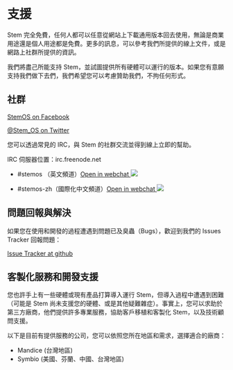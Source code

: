 
# 支援

Stem 完全免費，任何人都可以任意從網站上下載通用版本回去使用，無論是商業用途還是個人用途都是免費。更多的訊息，可以參考我們所提供的線上文件，或是網路上社群所提供的資訊。

我們將盡己所能支持 Stem，並試圖提供所有硬體可以運行的版本。如果您有意願支持我們做下去們，我們希望您可以考慮贊助我們，不拘任何形式。

## 社群

[StemOS on Facebook](https://www.facebook.com/StemOSofficial)

[@Stem_OS on Twitter](https://twitter.com/Stem_OS)


您可以透過常見的 IRC，與 Stem 的社群交流並得到線上立即的幫助。

IRC 伺服器位置：irc.freenode.net

* \#stemos （英文頻道）<a href="http://webchat.freenode.net/?channels=#stemos" target="_blank">Open in webchat <img src="/img/external-link.png"></a>

* \#stemos-zh（國際化中文頻道）<a href="http://webchat.freenode.net/?channels=#stemos-zh" target="_blank">Open in webchat <img src="/img/external-link.png"></a>

## 問題回報與解決

如果您在使用和開發的過程遭遇到問題已及臭蟲（Bugs），歡迎到我們的 Issues Tracker 回報問題：

[Issue Tracker at github](https://github.com/Mandice/Stem/issues)


## 客製化服務和開發支援

您也許手上有一些硬體或現有產品打算導入運行 Stem，但導入過程中遭遇到困難（可能是 Stem 尚未支援您的硬體、或是其他疑難雜症）。事實上，您可以求助於第三方廠商，他們提供許多專業服務，協助客戶移植和客製化 Stem，以及技術顧問支援。

以下是目前有提供服務的公司，您可以依照您所在地區和需求，選擇適合的廠商：

* Mandice (台灣地區)
* Symbio (美國、芬蘭、中國、台灣地區)
